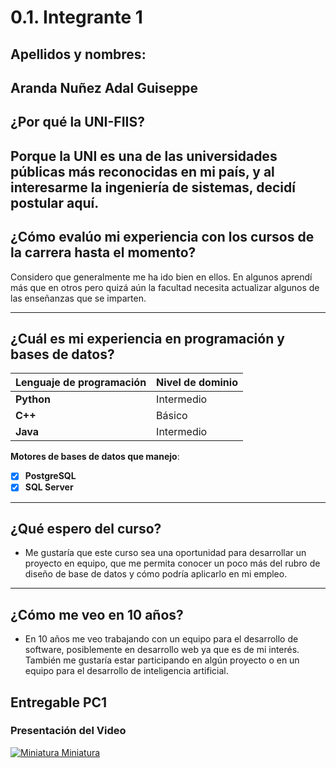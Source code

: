 # 0.1. Integrante 1
## Apellidos y nombres:

Aranda Nuñez Adal Guiseppe
---
## ¿Por qué la UNI-FIIS?

Porque la UNI es una de las universidades públicas más reconocidas en mi país, y al interesarme la ingeniería de sistemas, decidí postular aquí.
---

## ¿Cómo evalúo mi experiencia con los cursos de la carrera hasta el momento?

Considero que generalmente me ha ido bien en ellos. En algunos aprendí más que en otros pero quizá aún la facultad necesita actualizar algunos de las enseñanzas que se imparten.

---

## ¿Cuál es mi experiencia en programación y bases de datos?

| Lenguaje de programación | Nivel de dominio |
| ------------------------ | ---------------- |
| **Python**               | Intermedio       |
| **C++**                  | Básico           |
| **Java**                 | Intermedio       |

**Motores de bases de datos que manejo**:

- [x] **PostgreSQL**
- [x] **SQL Server**

---

## ¿Qué espero del curso?

- Me gustaría que este curso sea una oportunidad para desarrollar un proyecto en equipo, que me permita conocer un poco más del rubro de diseño de base de datos y cómo podría aplicarlo en mi empleo.

---

## ¿Cómo me veo en 10 años?

- En 10 años me veo trabajando con un equipo para el desarrollo de software, posiblemente en desarrollo web ya que es de mi interés. También me gustaría estar participando en algún proyecto o en un equipo para el desarrollo de inteligencia artificial.

## Entregable PC1

### Presentación del Video

[![Miniatura Miniatura](http://img.youtube.com/vi/L2FnlmsK6u0/0.jpg)]((https://youtu.be/L2FnlmsK6u0))
